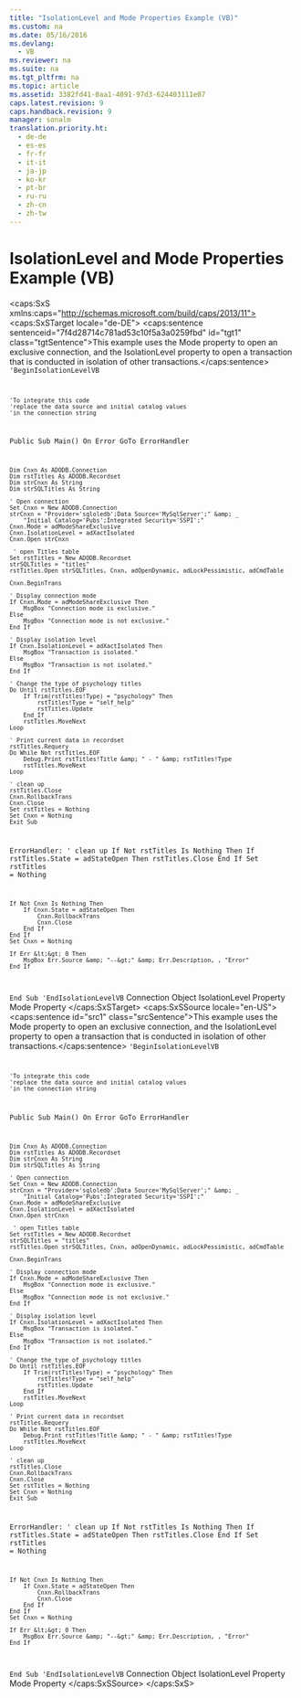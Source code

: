 ```yaml
---
title: "IsolationLevel and Mode Properties Example (VB)"
ms.custom: na
ms.date: 05/16/2016
ms.devlang: 
  - VB
ms.reviewer: na
ms.suite: na
ms.tgt_pltfrm: na
ms.topic: article
ms.assetid: 3382fd41-0aa1-4091-97d3-624403111e07
caps.latest.revision: 9
caps.handback.revision: 9
manager: sonalm
translation.priority.ht: 
  - de-de
  - es-es
  - fr-fr
  - it-it
  - ja-jp
  - ko-kr
  - pt-br
  - ru-ru
  - zh-cn
  - zh-tw
---
```

# IsolationLevel and Mode Properties Example (VB)
<?xml version="1.0" encoding="utf-8"?>
<caps:SxS xmlns:caps="http://schemas.microsoft.com/build/caps/2013/11">
  <caps:SxSTarget locale="de-DE">
    <developerReferenceWithoutSyntaxDocument xsi:schemaLocation="http://ddue.schemas.microsoft.com/authoring/2003/5 http://dduestorage.blob.core.windows.net/ddueschema/developer.xsd" xmlns="http://ddue.schemas.microsoft.com/authoring/2003/5" xmlns:xlink="http://www.w3.org/1999/xlink" xmlns:xsi="http://www.w3.org/2001/XMLSchema-instance">
      <introduction>
        <para>
          <caps:sentence sentenceid="7f4d28714c781ad53c10f5a3a0259fbd" id="tgt1" class="tgtSentence">This example uses the <legacyLink xlink:href="808661eb-0d7c-4e6d-8e40-9dc3bef3d77a">Mode</legacyLink> property to open an exclusive connection, and the <legacyLink xlink:href="ea84e4b2-fbf2-4eef-b9ce-796b22e21800">IsolationLevel</legacyLink> property to open a transaction that is conducted in isolation of other transactions.</caps:sentence>
        </para>
        <code>'BeginIsolationLevelVB

    'To integrate this code
    'replace the data source and initial catalog values
    'in the connection string

Public Sub Main()
    On Error GoTo ErrorHandler

    Dim Cnxn As ADODB.Connection
    Dim rstTitles As ADODB.Recordset
    Dim strCnxn As String
    Dim strSQLTitles As String
    
    ' Open connection
    Set Cnxn = New ADODB.Connection
    strCnxn = "Provider='sqloledb';Data Source='MySqlServer';" &amp; _
        "Initial Catalog='Pubs';Integrated Security='SSPI';"
    Cnxn.Mode = adModeShareExclusive
    Cnxn.IsolationLevel = adXactIsolated
    Cnxn.Open strCnxn
    
     ' open Titles table
    Set rstTitles = New ADODB.Recordset
    strSQLTitles = "titles"
    rstTitles.Open strSQLTitles, Cnxn, adOpenDynamic, adLockPessimistic, adCmdTable
    
    Cnxn.BeginTrans
    
    ' Display connection mode
    If Cnxn.Mode = adModeShareExclusive Then
        MsgBox "Connection mode is exclusive."
    Else
        MsgBox "Connection mode is not exclusive."
    End If
    
    ' Display isolation level
    If Cnxn.IsolationLevel = adXactIsolated Then
        MsgBox "Transaction is isolated."
    Else
        MsgBox "Transaction is not isolated."
    End If
    
    ' Change the type of psychology titles
    Do Until rstTitles.EOF
        If Trim(rstTitles!Type) = "psychology" Then
            rstTitles!Type = "self_help"
            rstTitles.Update
        End If
        rstTitles.MoveNext
    Loop
    
    ' Print current data in recordset
    rstTitles.Requery
    Do While Not rstTitles.EOF
        Debug.Print rstTitles!Title &amp; " - " &amp; rstTitles!Type
        rstTitles.MoveNext
    Loop

    ' clean up
    rstTitles.Close
    Cnxn.RollbackTrans
    Cnxn.Close
    Set rstTitles = Nothing
    Set Cnxn = Nothing
    Exit Sub
    
ErrorHandler:
    ' clean up
    If Not rstTitles Is Nothing Then
        If rstTitles.State = adStateOpen Then rstTitles.Close
    End If
    Set rstTitles = Nothing
    
    If Not Cnxn Is Nothing Then
        If Cnxn.State = adStateOpen Then
            Cnxn.RollbackTrans
            Cnxn.Close
        End If
    End If
    Set Cnxn = Nothing
    
    If Err &lt;&gt; 0 Then
        MsgBox Err.Source &amp; "--&gt;" &amp; Err.Description, , "Error"
    End If
End Sub
'EndIsolationLevelVB</code>
      </introduction>
      <relatedTopics>
        <link xlink:href="ef6b1824-5b12-43db-89d7-8f3d13896d4d">Connection Object</link>
        <link xlink:href="ea84e4b2-fbf2-4eef-b9ce-796b22e21800">IsolationLevel Property</link>
        <link xlink:href="808661eb-0d7c-4e6d-8e40-9dc3bef3d77a">Mode Property</link>
      </relatedTopics>
    </developerReferenceWithoutSyntaxDocument>
  </caps:SxSTarget>
  <caps:SxSSource locale="en-US">
    <developerReferenceWithoutSyntaxDocument xsi:schemaLocation="http://ddue.schemas.microsoft.com/authoring/2003/5 http://dduestorage.blob.core.windows.net/ddueschema/developer.xsd" xmlns="http://ddue.schemas.microsoft.com/authoring/2003/5" xmlns:xlink="http://www.w3.org/1999/xlink" xmlns:xsi="http://www.w3.org/2001/XMLSchema-instance">
      <introduction>
        <para>
          <caps:sentence id="src1" class="srcSentence">This example uses the <legacyLink xlink:href="808661eb-0d7c-4e6d-8e40-9dc3bef3d77a">Mode</legacyLink> property to open an exclusive connection, and the <legacyLink xlink:href="ea84e4b2-fbf2-4eef-b9ce-796b22e21800">IsolationLevel</legacyLink> property to open a transaction that is conducted in isolation of other transactions.</caps:sentence>
        </para>
        <code>'BeginIsolationLevelVB

    'To integrate this code
    'replace the data source and initial catalog values
    'in the connection string

Public Sub Main()
    On Error GoTo ErrorHandler

    Dim Cnxn As ADODB.Connection
    Dim rstTitles As ADODB.Recordset
    Dim strCnxn As String
    Dim strSQLTitles As String
    
    ' Open connection
    Set Cnxn = New ADODB.Connection
    strCnxn = "Provider='sqloledb';Data Source='MySqlServer';" &amp; _
        "Initial Catalog='Pubs';Integrated Security='SSPI';"
    Cnxn.Mode = adModeShareExclusive
    Cnxn.IsolationLevel = adXactIsolated
    Cnxn.Open strCnxn
    
     ' open Titles table
    Set rstTitles = New ADODB.Recordset
    strSQLTitles = "titles"
    rstTitles.Open strSQLTitles, Cnxn, adOpenDynamic, adLockPessimistic, adCmdTable
    
    Cnxn.BeginTrans
    
    ' Display connection mode
    If Cnxn.Mode = adModeShareExclusive Then
        MsgBox "Connection mode is exclusive."
    Else
        MsgBox "Connection mode is not exclusive."
    End If
    
    ' Display isolation level
    If Cnxn.IsolationLevel = adXactIsolated Then
        MsgBox "Transaction is isolated."
    Else
        MsgBox "Transaction is not isolated."
    End If
    
    ' Change the type of psychology titles
    Do Until rstTitles.EOF
        If Trim(rstTitles!Type) = "psychology" Then
            rstTitles!Type = "self_help"
            rstTitles.Update
        End If
        rstTitles.MoveNext
    Loop
    
    ' Print current data in recordset
    rstTitles.Requery
    Do While Not rstTitles.EOF
        Debug.Print rstTitles!Title &amp; " - " &amp; rstTitles!Type
        rstTitles.MoveNext
    Loop

    ' clean up
    rstTitles.Close
    Cnxn.RollbackTrans
    Cnxn.Close
    Set rstTitles = Nothing
    Set Cnxn = Nothing
    Exit Sub
    
ErrorHandler:
    ' clean up
    If Not rstTitles Is Nothing Then
        If rstTitles.State = adStateOpen Then rstTitles.Close
    End If
    Set rstTitles = Nothing
    
    If Not Cnxn Is Nothing Then
        If Cnxn.State = adStateOpen Then
            Cnxn.RollbackTrans
            Cnxn.Close
        End If
    End If
    Set Cnxn = Nothing
    
    If Err &lt;&gt; 0 Then
        MsgBox Err.Source &amp; "--&gt;" &amp; Err.Description, , "Error"
    End If
End Sub
'EndIsolationLevelVB</code>
      </introduction>
      <relatedTopics>
        <link xlink:href="ef6b1824-5b12-43db-89d7-8f3d13896d4d">Connection Object</link>
        <link xlink:href="ea84e4b2-fbf2-4eef-b9ce-796b22e21800">IsolationLevel Property</link>
        <link xlink:href="808661eb-0d7c-4e6d-8e40-9dc3bef3d77a">Mode Property</link>
      </relatedTopics>
    </developerReferenceWithoutSyntaxDocument>
  </caps:SxSSource>
</caps:SxS>